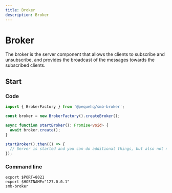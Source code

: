 ```yaml
---
title: Broker
description: Broker
---
```


# Broker

The broker is the server component that allows the clients to subscribe and unsubscribe, and provides the broadcast
of the messages towards the subscribed clients.

## Start

### Code

```typescript
import { BrokerFactory } from '@pequehq/smb-broker';

const broker = new BrokerFactory().createBroker();

async function startBroker(): Promise<void> {
  await broker.create();
}

startBroker().then(() => {
  // Server is started and you can do additional things, but also not necessary.
});
``` 

### Command line

```shell
export $PORT=8021
export $HOSTNAME="127.0.0.1"
smb-broker 
```
